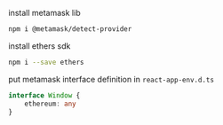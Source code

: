 install metamask lib
```bash
npm i @metamask/detect-provider
```

install ethers sdk
```bash
npm i --save ethers
```

put metamask interface definition in `react-app-env.d.ts`
```typescript
interface Window {
    ethereum: any
}
```